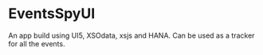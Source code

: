 # EventsSpyUI
An app build using UI5, XSOdata, xsjs and HANA. Can be used as a tracker for all the events.
